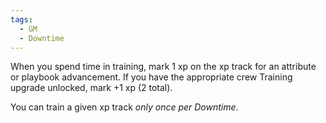 ```yaml
---
tags:
  - GM
  - Downtime
---
```

When you spend time in training, mark 1 xp on the xp track for an attribute
or playbook advancement. If you have the appropriate crew Training upgrade
unlocked, mark +1 xp (2 total). 

You can train a given xp track *only once per Downtime*.